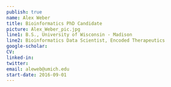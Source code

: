 ```yaml
---
publish: true
name: Alex Weber
title: Bioinformatics PhD Candidate
picture: Alex_Weber_pic.jpg
line1: B.S., University of Wisconsin - Madison
line2: Bioinformatics Data Scientist, Encoded Therapeutics 
google-scholar: 
CV:
linked-in: 
twitter:
email: aleweb@umich.edu
start-date: 2016-09-01
---
```

